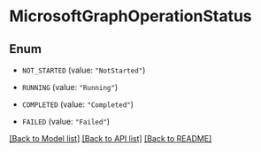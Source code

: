 # MicrosoftGraphOperationStatus

## Enum


* `NOT_STARTED` (value: `"NotStarted"`)

* `RUNNING` (value: `"Running"`)

* `COMPLETED` (value: `"Completed"`)

* `FAILED` (value: `"Failed"`)


[[Back to Model list]](../README.md#documentation-for-models) [[Back to API list]](../README.md#documentation-for-api-endpoints) [[Back to README]](../README.md)



